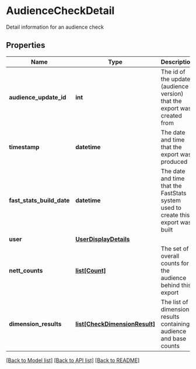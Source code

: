 # AudienceCheckDetail

Detail information for an audience check
## Properties
Name | Type | Description | Notes
------------ | ------------- | ------------- | -------------
**audience_update_id** | **int** | The id of the update (audience version) that the export was created from | 
**timestamp** | **datetime** | The date and time that the export was produced | 
**fast_stats_build_date** | **datetime** | The date and time that the FastStats system used to create this export was built | 
**user** | [**UserDisplayDetails**](UserDisplayDetails.md) |  | 
**nett_counts** | [**list[Count]**](Count.md) | The set of overall counts for the audience behind this export | 
**dimension_results** | [**list[CheckDimensionResult]**](CheckDimensionResult.md) | The list of dimension results containing audience and base counts | 

[[Back to Model list]](../README.md#documentation-for-models) [[Back to API list]](../README.md#documentation-for-api-endpoints) [[Back to README]](../README.md)


